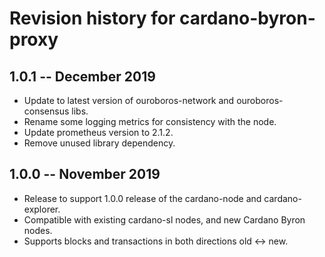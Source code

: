 # Revision history for cardano-byron-proxy

## 1.0.1 -- December 2019

* Update to latest version of ouroboros-network and ouroboros-consensus libs.
* Rename some logging metrics for consistency with the node.
* Update prometheus version to 2.1.2.
* Remove unused library dependency.

## 1.0.0 -- November 2019

* Release to support 1.0.0 release of the cardano-node and cardano-explorer.
* Compatible with existing cardano-sl nodes, and new Cardano Byron nodes.
* Supports blocks and transactions in both directions old <-> new.
